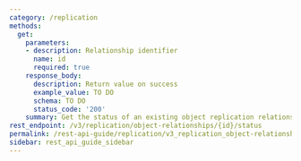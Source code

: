 ```yaml
---
category: /replication
methods:
  get:
    parameters:
    - description: Relationship identifier
      name: id
      required: true
    response_body:
      description: Return value on success
      example_value: TO DO
      schema: TO DO
      status_code: '200'
    summary: Get the status of an existing object replication relationship.
rest_endpoint: /v3/replication/object-relationships/{id}/status
permalink: /rest-api-guide/replication/v3_replication_object-relationships__id_status.html
sidebar: rest_api_guide_sidebar
---
```

